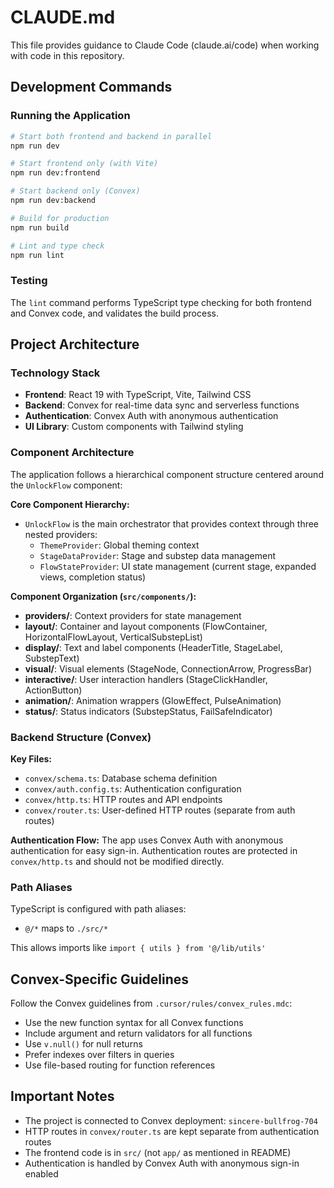 # CLAUDE.md

This file provides guidance to Claude Code (claude.ai/code) when working with code in this repository.

## Development Commands

### Running the Application
```bash
# Start both frontend and backend in parallel
npm run dev

# Start frontend only (with Vite)
npm run dev:frontend

# Start backend only (Convex)
npm run dev:backend

# Build for production
npm run build

# Lint and type check
npm run lint
```

### Testing
The `lint` command performs TypeScript type checking for both frontend and Convex code, and validates the build process.

## Project Architecture

### Technology Stack
- **Frontend**: React 19 with TypeScript, Vite, Tailwind CSS
- **Backend**: Convex for real-time data sync and serverless functions
- **Authentication**: Convex Auth with anonymous authentication
- **UI Library**: Custom components with Tailwind styling

### Component Architecture

The application follows a hierarchical component structure centered around the `UnlockFlow` component:

**Core Component Hierarchy:**
- `UnlockFlow` is the main orchestrator that provides context through three nested providers:
  - `ThemeProvider`: Global theming context
  - `StageDataProvider`: Stage and substep data management
  - `FlowStateProvider`: UI state management (current stage, expanded views, completion status)

**Component Organization (`src/components/`):**
- **providers/**: Context providers for state management
- **layout/**: Container and layout components (FlowContainer, HorizontalFlowLayout, VerticalSubstepList)
- **display/**: Text and label components (HeaderTitle, StageLabel, SubstepText)
- **visual/**: Visual elements (StageNode, ConnectionArrow, ProgressBar)
- **interactive/**: User interaction handlers (StageClickHandler, ActionButton)
- **animation/**: Animation wrappers (GlowEffect, PulseAnimation)
- **status/**: Status indicators (SubstepStatus, FailSafeIndicator)

### Backend Structure (Convex)

**Key Files:**
- `convex/schema.ts`: Database schema definition
- `convex/auth.config.ts`: Authentication configuration
- `convex/http.ts`: HTTP routes and API endpoints
- `convex/router.ts`: User-defined HTTP routes (separate from auth routes)

**Authentication Flow:**
The app uses Convex Auth with anonymous authentication for easy sign-in. Authentication routes are protected in `convex/http.ts` and should not be modified directly.

### Path Aliases
TypeScript is configured with path aliases:
- `@/*` maps to `./src/*`

This allows imports like `import { utils } from '@/lib/utils'`

## Convex-Specific Guidelines

Follow the Convex guidelines from `.cursor/rules/convex_rules.mdc`:
- Use the new function syntax for all Convex functions
- Include argument and return validators for all functions
- Use `v.null()` for null returns
- Prefer indexes over filters in queries
- Use file-based routing for function references

## Important Notes

- The project is connected to Convex deployment: `sincere-bullfrog-704`
- HTTP routes in `convex/router.ts` are kept separate from authentication routes
- The frontend code is in `src/` (not `app/` as mentioned in README)
- Authentication is handled by Convex Auth with anonymous sign-in enabled